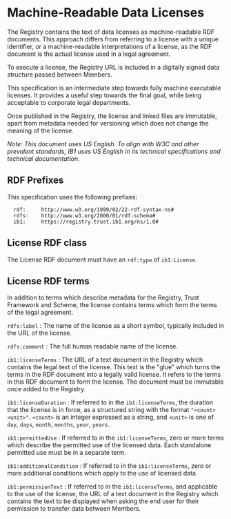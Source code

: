 # Machine-Readable Data Licenses

The Registry contains the text of data licenses as machine-readable RDF documents. This approach differs from referring to a license with a unique identifier, or a machine-readable interpretations of a license, as the RDF document is the actual license used in a legal agreement.

To execute a license, the Registry URL is included in a digitally signed data structure passed between Members.

This specification is an intermediate step towards fully machine executable licenses. It provides a useful step towards the final goal, while being acceptable to corporate legal departments.

Once published in the Registry, the license and linked files are immutable, apart from metadata needed for versioning which does not change the meaning of the license.

_Note: This document uses US English. To align with W3C and other prevalent standards, IB1 uses US English in its technical specifications and technical documentation._

## RDF Prefixes

This specification uses the following prefixes:

```
  rdf:     http://www.w3.org/1999/02/22-rdf-syntax-ns#
  rdfs:    http://www.w3.org/2000/01/rdf-schema#
  ib1:     https://registry.trust.ib1.org/ns/1.0#
```

## License RDF class

The License RDF document must have an `rdf:type` of `ib1:License`.


## License RDF terms

In addition to terms which describe metadata for the Registry, Trust Framework and Scheme, the license contains terms which form the terms of the legal agreement.

`rdfs:label`
: The name of the license as a short symbol, typically included in the URL of the license.

`rdfs:comment`
: The full human readable name of the license.

`ib1:licenseTerms`
: The URL of a text document in the Registry which contains the legal text of the license. This text is the "glue" which turns the terms in the RDF document into a legally valid license. It refers to the terms in this RDF document to form the license. The document must be immutable once added to the Registry.

`ib1:licenseDuration`
: If referred to in the `ib1:licenseTerms`, the duration that the license is in force, as a structured string with the format `"<count> <unit>"`. `<count>` is an integer expressed as a string, and `<unit>` is one of `day`, `days`, `month`, `months`, `year`, `years`.

`ib1:permittedUse`
: If referred to in the `ib1:licenseTerms`, zero or more terms which describe the permitted use of the licensed data. Each standalone permitted use must be in a separate term.

`ib1:additionalCondition`
: If referred to in the `ib1:licenseTerms`, zero or more additional conditions which apply to the use of licensed data.

`ib1:permissionText`
: If referred to in the `ib1:licenseTerms`, and applicable to the use of the license, the URL of a text document in the Registry which contains the text to be displayed when asking the end user for their permission to transfer data between Members.

